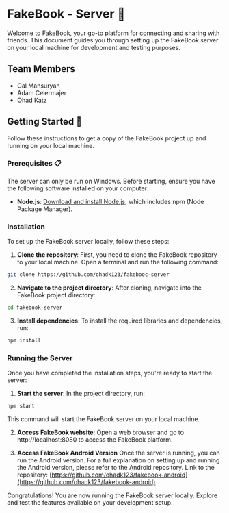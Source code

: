 # FakeBook - Server 📘

Welcome to FakeBook, your go-to platform for connecting and sharing with friends. This document guides you through setting up the FakeBook server on your local machine for development and testing purposes.

## Team Members
- Gal Mansuryan
- Adam Celermajer
- Ohad Katz

## Getting Started 🚀

Follow these instructions to get a copy of the FakeBook project up and running on your local machine.

### Prerequisites 📋

The server can only be run on Windows.
Before starting, ensure you have the following software installed on your computer:
- **Node.js**: [Download and install Node.js](https://nodejs.org/), which includes npm (Node Package Manager).

### Installation

To set up the FakeBook server locally, follow these steps:

1. **Clone the repository**: First, you need to clone the FakeBook repository to your local machine. Open a terminal and run the following command:
  ````bash
  git clone https://github.com/ohadk123/fakebooc-server
````
2. **Navigate to the project directory**: After cloning, navigate into the FakeBook project directory:
  ````bash
cd fakebook-server
````
3. **Install dependencies**: To install the required libraries and dependencies, run:
 ````bash
npm install
````

### Running the Server

Once you have completed the installation steps, you're ready to start the server:

1. **Start the server**: In the project directory, run:
````bash
npm start
````
This command will start the FakeBook server on your local machine.

2. **Access FakeBook website**: Open a web browser and go to http://localhost:8080 to access the FakeBook platform.
   
3. **Access FakeBook Android Version**
   Once the server is running, you can run the Android version. For a full explanation on setting up and running the Android version, please refer to the Android repository. 
   Link to the repository: [https://github.com/ohadk123/fakebook-android](https://github.com/ohadk123/fakebook-android)

Congratulations! You are now running the FakeBook server locally. Explore and test the features available on your development setup.


